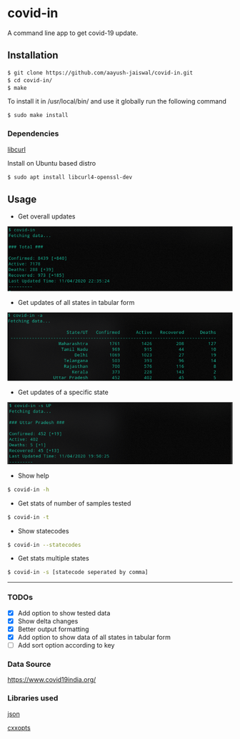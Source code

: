 # covid-in

A command line app to get covid-19 update.

## Installation

```sh
$ git clone https://github.com/aayush-jaiswal/covid-in.git
$ cd covid-in/
$ make
```

To install it in /usr/local/bin/ and use it globally run the following command
```sh
$ sudo make install
```

### Dependencies

[libcurl](https://curl.haxx.se/docs/install.html)

Install on Ubuntu based distro
```sh
$ sudo apt install libcurl4-openssl-dev
```

## Usage

* Get overall updates

![Example 1](./screenshots/ex1.png)

* Get updates of all states in tabular form

![Example 2](./screenshots/ex2.png)

* Get updates of a specific state

![Example 3](./screenshots/ex3.png)

* Show help
```sh
$ covid-in -h
```

* Get stats of number of samples tested
```sh
$ covid-in -t
```

* Show statecodes
```sh
$ covid-in --statecodes
```

* Get stats multiple states 
```sh
$ covid-in -s [statecode seperated by comma]
```

--- 

### TODOs

- [x] Add option to show tested data 
- [x] Show delta changes
- [x] Better output formatting
- [x] Add option to show data of all states in tabular form
- [ ] Add sort option according to key 

### Data Source

https://www.covid19india.org/


### Libraries used

[json](https://nlohmann.github.io/json/)

[cxxopts](https://github.com/jarro2783/cxxopts)